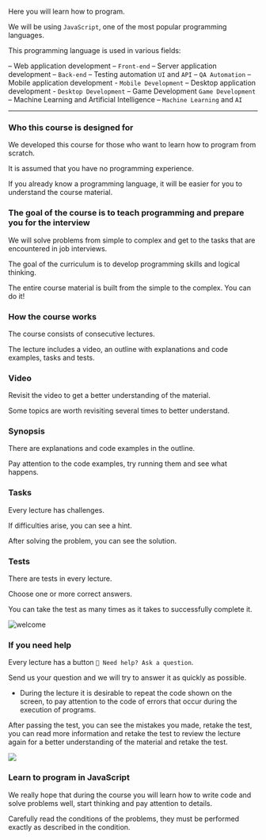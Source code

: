 Here you will learn how to program.

We will be using `JavaScript`, one of the most popular programming languages.

This programming language is used in various fields:

– Web application development – `Front-end`
– Server application development – `Back-end`
– Testing automation `UI` and `API` – `QA Automation`
– Mobile application development - `Mobile Development`
– Desktop application development - `Desktop Development`
– Game Development `Game Development`
– Machine Learning and Artificial Intelligence – `Machine Learning` and `AI`

---

### Who this course is designed for

We developed this course for those who want to learn how to program from scratch.

It is assumed that you have no programming experience.

If you already know a programming language, it will be easier for you to understand the course material.


### The goal of the course is to teach programming and prepare you for the interview

We will solve problems from simple to complex and get to the tasks that are encountered in job interviews.

The goal of the curriculum is to develop programming skills and logical thinking.

The entire course material is built from the simple to the complex. You can do it!



### How the course works

The course consists of consecutive lectures. 

The lecture includes a video, an outline with explanations and code examples, tasks and tests.

### Video

Revisit the video to get a better understanding of the material.

Some topics are worth revisiting several times to better understand.

### Synopsis

There are explanations and code examples in the outline.

Pay attention to the code examples, try running them and see what happens.

### Tasks

Every lecture has challenges.

If difficulties arise, you can see a hint.

After solving the problem, you can see the solution.

### Tests

There are tests in every lecture. 

Choose one or more correct answers.

You can take the test as many times as it takes to successfully complete it.

![welcome](https://course-js-syntax.s3-us-west-1.amazonaws.com/js-sandbox.jpg#half)

### If you need help

Every lecture has a button `🙋 Need help? Ask a question`.

Send us your question and we will try to answer it as quickly as possible.


* During the lecture it is desirable to repeat the code shown on the screen, to pay attention to the code of errors that occur during the execution of programs.

After passing the test, you can see the mistakes you made, retake the test, you can read more information and retake the test to review the lecture again for a better understanding of the material and retake the test.



![](https://course-qa-basics.s3.us-west-1.amazonaws.com/trello-.png)

### Learn to program in JavaScript

We really hope that during the course you will learn how to write code and solve problems well, start thinking and pay attention to details.

Carefully read the conditions of the problems, they must be performed exactly as described in the condition.




